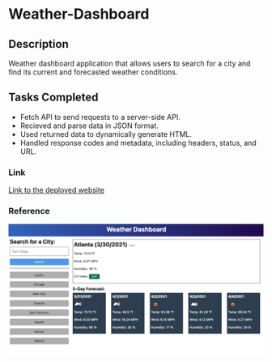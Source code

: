 # Weather-Dashboard

## Description
Weather dashboard application that allows users to search for a city and find its current and forecasted weather conditions. 

## Tasks Completed 
* Fetch API to send requests to a server-side API.
* Recieved and parse data in JSON format. 
* Used returned data to dynamically generate HTML.
* Handled response codes and metadata, including headers, status, and URL. 

### Link 
[Link to the deployed website](https://rodvalencia2319.github.io/Weather-Dashboard/)

### Reference 
![Screenshot of index.html](./assests/img/demo.png)